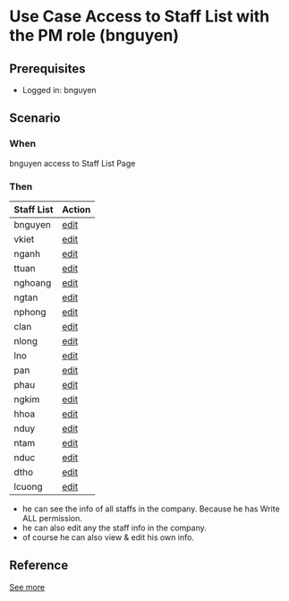 # Use Case Access to Staff List with the PM role (bnguyen)

## Prerequisites 
- Logged in: bnguyen 

## Scenario 
### When
bnguyen access to Staff List Page &nbsp;

### Then 
| Staff List | Action
| ---- | ---- |
| bnguyen | [edit]() |
| vkiet | [edit]() |
| nganh | [edit]() |
| ttuan | [edit]() |
| nghoang | [edit]() |
| ngtan | [edit]() |
| nphong | [edit]() |
| clan | [edit]() |
| nlong | [edit]() |
| lno | [edit]() |
| pan | [edit]() |
| phau | [edit]() |
| ngkim | [edit]() |
| hhoa | [edit]() |
| nduy | [edit]() |
| ntam | [edit]() |
| nduc | [edit]() |
| dtho | [edit]() |
| lcuong | [edit]() |

- he can see the info of all staffs in the company. Because he has Write ALL permission.
- he can also edit any the staff info in the company. 
- of course he can also view & edit his own info.
## Reference 
[See more](bod_role_group.md)
